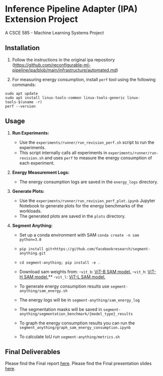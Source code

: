 # Inference Pipeline Adapter (IPA) Extension Project

A CSCE 585 - Machine Learning Systems Project

## Installation
1. Follow the instructions in the original ipa repository (https://github.com/reconfigurable-ml-pipeline/ipa/blob/main/infrastructure/automated.md) 

2. For measuring energy consumption, install `perf` tool using the following commands:
```
sudo apt update
sudo apt install linux-tools-common linux-tools-generic linux-tools-$(uname -r)
perf --version
```

## Usage

1. **Run Experiments:**
   - Use the `experiments/runner/run_revision_perf.sh` script to run the experiments.
   - This script internally calls all experiments in `experiments/runner/run-revision.sh` and uses `perf` to measure the energy consumption of each experiment.

2. **Energy Measurement Logs:**
   - The energy consumption logs are saved in the `energy_logs` directory.

3. **Generate Plots:**
   - Use the `experiments/runner/run_revision_perf_plot.ipynb` Jupyter Notebook to generate plots for the energy benchmarks of the workloads.
   - The generated plots are saved in the `plots` directory.


4. **Segment Anything:**
   - Set up a conda environment with SAM `conda create -n sam python=3.8`
   - `pip install git+https://github.com/facebookresearch/segment-anything.git`
   - `cd segment-anything; pip install -e .`
   - Download sam weights from:
      -`vit_b`: [ViT-B SAM model.](https://dl.fbaipublicfiles.com/segment_anything/sam_vit_b_01ec64.pth)
      -`vit_h`: [ViT-H SAM model.](https://dl.fbaipublicfiles.com/segment_anything/sam_vit_h_4b8939.pth)**
      -`vit_l`: [ViT-L SAM model.](https://dl.fbaipublicfiles.com/segment_anything/sam_vit_l_0b3195.pth)
   
   - To generate energy consumption results use `segment-anything/sam_energy.sh`
   - The energy logs will be in `segment-anything/sam_energy_log`
   - The segmentation masks will be saved in `segment-anything/segmentation_benchmark/{model_type}_results`
   - To graph the energy consumption results you can run the `segment_anything/graph_sam_energy_consumption.ipynb`
   
   - To calculate IoU run `segment-anything/metrics.sh`

## Final Deliverables
Please find the Final report [here](FinalReport.pdf).
Please find the Final presentation slides [here](FinalPresentation.pdf).